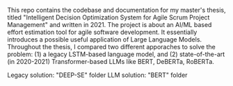 This repo contains the codebase and documentation for my master's thesis, titled "Intelligent Decision Optimization System for Agile Scrum
Project Management" and written in 2021.
The project is about an AI/ML based effort estimation tool for agile software development. It essentially introduces a possible useful application of Large Language Models.
Throughout the thesis, I compared two different apporaches to solve the problem: (1) a legacy LSTM-based language model, and (2) state-of-the-art (in 2020-2021) Transformer-based LLMs like BERT, DeBERTa, RoBERTa.

Legacy solution: "DEEP-SE" folder
LLM solution:  "BERT" folder 
